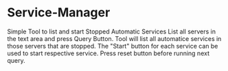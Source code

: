 # Service-Manager
Simple Tool to list and start Stopped Automatic Services
List all servers in the text area and press Query Button.
Tool will list all automatice services in those servers that are stopped.
The "Start" button for each service can be used to start respective service.
Press reset button before running next query.
